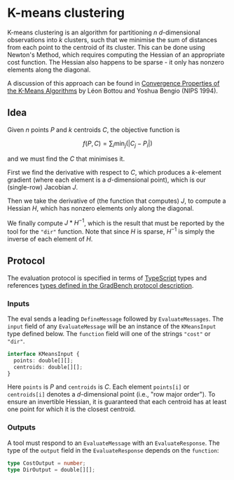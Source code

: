 # K-means clustering

K-means clustering is an algorithm for partitioning $n$
$d$-dimensional observations into $k$ clusters, such that we minimise
the sum of distances from each point to the centroid of its cluster.
This can be done using Newton's Method, which requires computing the
Hessian of an appropriate cost function. The Hessian also happens to
be sparse - it only has nonzero elements along the diagonal.

A discussion of this approach can be found in [Convergence Properties
of the K-Means Algorithms][paper] by Léon Bottou and Yoshua Bengio
(NIPS 1994).

## Idea

Given $n$ points $P$ and $k$ centroids $C$, the objective function is

```math
f(P, C) = \sum_i \text{min}_j(|C_j-P_i|)
```

and we must find the $C$ that minimises it.

First we find the derivative with respect to $C$, which produces a
$k$-element gradient (where each element is a $d$-dimensional point),
which is our (single-row) Jacobian $J$.

Then we take the derivative of (the function that computes) $J$, to
compute a Hessian $H$, which has nonzero elements only along the
diagonal.

We finally compute $J * H^{-1}$, which is the result that must be
reported by the tool for the `"dir"` function. Note that since
$H$ is sparse, $H^{-1}$ is simply the inverse of each element of $H$.

## Protocol

The evaluation protocol is specified in terms of [TypeScript][] types
and references [types defined in the GradBench protocol
description][protocol].

### Inputs

The eval sends a leading `DefineMessage` followed by
`EvaluateMessages`. The `input` field of any `EvaluateMessage` will be
an instance of the `KMeansInput` type defined below. The `function`
field will one of the strings `"cost"` or `"dir"`.

```typescript
interface KMeansInput {
  points: double[][];
  centroids: double[][];
}
```

Here `points` is $P$ and `centroids` is $C$. Each element `points[i]`
or `centroids[i]` denotes a $d$-dimensional point (i.e., "row major
order"). To ensure an invertible Hessian, it is guaranteed that each
centroid has at least one point for which it is the closest centroid.

### Outputs

A tool must respond to an `EvaluateMessage` with an
`EvaluateResponse`. The type of the `output` field in the
`EvaluateResponse` depends on the `function`:

```typescript
type CostOutput = number;
type DirOutput = double[][];
```

[paper]: https://proceedings.neurips.cc/paper/1994/hash/a1140a3d0df1c81e24ae954d935e8926-Abstract.html
[protocol]: https://github.com/gradbench/gradbench?tab=readme-ov-file#types
[typescript]: https://www.typescriptlang.org/
